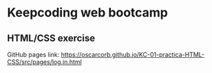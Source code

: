 # Keepcoding web bootcamp

## HTML/CSS exercise

GitHub pages link: https://oscarcorb.github.io/KC-01-practica-HTML-CSS/src/pages/log.in.html

